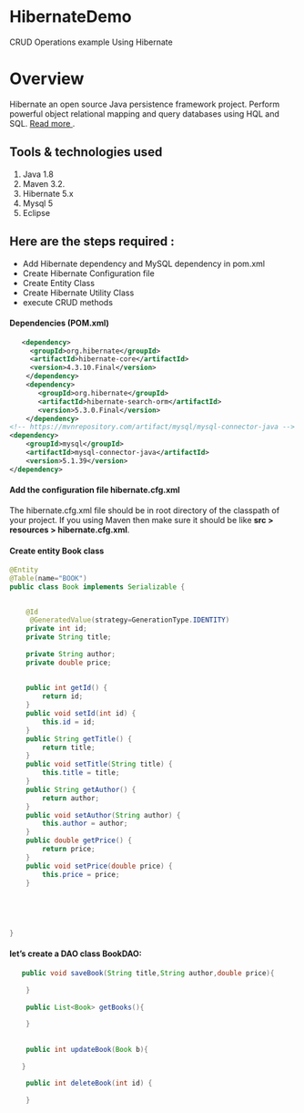 # HibernateDemo
CRUD Operations example Using Hibernate
# Overview
Hibernate an open source Java persistence framework project. Perform powerful object relational mapping and query databases using HQL and SQL. [ Read more ](http://hibernate.org/).

## Tools & technologies used 
1.	Java 1.8
2.	Maven 3.2.
3.	Hibernate 5.x
4.	Mysql 5
5.	Eclipse

## Here are the steps required :
* Add Hibernate dependency and MySQL dependency in pom.xml
* Create Hibernate Configuration file 
* Create Entity Class
* Create Hibernate Utility Class
* execute CRUD methods


####	Dependencies (POM.xml)
```xml
   <dependency>
     <groupId>org.hibernate</groupId>
     <artifactId>hibernate-core</artifactId>
     <version>4.3.10.Final</version>
    </dependency>
    <dependency>
       <groupId>org.hibernate</groupId>
       <artifactId>hibernate-search-orm</artifactId>
       <version>5.3.0.Final</version>
    </dependency>
<!-- https://mvnrepository.com/artifact/mysql/mysql-connector-java -->
<dependency>
    <groupId>mysql</groupId>
    <artifactId>mysql-connector-java</artifactId>
    <version>5.1.39</version>
</dependency> 
```

#### Add the configuration file hibernate.cfg.xml
The hibernate.cfg.xml file should be in root directory of the classpath of your project. If you using Maven then make sure it should be like **src > resources > hibernate.cfg.xml**.

####	Create entity Book class
```java
@Entity
@Table(name="BOOK")
public class Book implements Serializable {

	
	@Id
	 @GeneratedValue(strategy=GenerationType.IDENTITY)
	private int id;
	private String title;
	
	private String author;
	private double price;
	
	
	public int getId() {
		return id;
	}
	public void setId(int id) {
		this.id = id;
	}
	public String getTitle() {
		return title;
	}
	public void setTitle(String title) {
		this.title = title;
	}
	public String getAuthor() {
		return author;
	}
	public void setAuthor(String author) {
		this.author = author;
	}
	public double getPrice() {
		return price;
	}
	public void setPrice(double price) {
		this.price = price;
	}
	

	
	
	
}

```

####	let’s create a DAO class BookDAO:
```java
   public void saveBook(String title,String author,double price){
      
    }
	
    public List<Book> getBooks(){
   
    }
	
    
    public int updateBook(Book b){
   
   }
    
    public int deleteBook(int id) {
    
    }
```	
